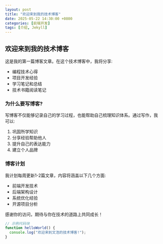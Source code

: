 ```yaml
---
layout: post
title: "欢迎来到我的技术博客"
date: 2025-05-22 14:30:00 +0800
categories: [前端开发]
tags: [介绍, Jekyll]
---
```


## 欢迎来到我的技术博客

这是我的第一篇博客文章。在这个技术博客中，我将分享:

- 编程技术心得
- 项目开发经验
- 学习笔记和总结
- 技术书籍阅读笔记

### 为什么要写博客?

写博客不仅能够记录自己的学习过程，也能帮助自己梳理知识体系。通过写作，我可以:

1. 巩固所学知识
2. 分享经验帮助他人
3. 提升自己的表达能力
4. 建立个人品牌

### 博客计划

我计划每周更新1-2篇文章，内容将涵盖以下几个方面:

- 前端开发技术
- 后端架构设计
- 系统优化经验
- 开源项目分析

感谢你的访问，期待与你在技术的道路上共同成长！

```javascript
// 示例代码块
function helloWorld() {
  console.log("欢迎来到文浩的技术博客!");
}
``` 